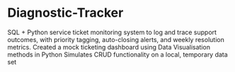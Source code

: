 # Diagnostic-Tracker
SQL + Python service ticket monitoring system to log and trace support outcomes, with priority tagging, auto-closing alerts, and weekly resolution metrics. Created a mock ticketing dashboard using Data Visualisation methods in Python Simulates CRUD functionality on a local, temporary data set
